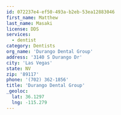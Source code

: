 ```yaml
---
id: 072237e4-ef50-493a-b2eb-53ea12883046
first_name: Matthew
last_name: Masaki
license: DDS
services:
  - dentist
category: Dentists
org_name: 'Durango Dental Group'
address: '3140 S Durango Dr'
city: 'Las Vegas'
state: NV
zip: '89117'
phone: '(702) 362-1856'
title: 'Durango Dental Group'
_geoloc:
  lat: 36.1297
  lng: -115.279
---
```

